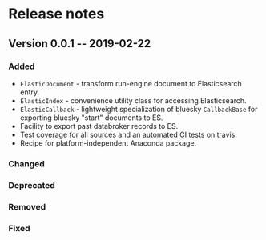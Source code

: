 # Release notes

## Version 0.0.1 -- 2019-02-22

### Added

- `ElasticDocument` - transform run-engine document to Elasticsearch entry.
- `ElasticIndex` - convenience utility class for accessing Elasticsearch.
- `ElasticCallback` - lightweight specialization of bluesky `CallbackBase`
  for exporting bluesky "start" documents to ES.
- Facility to export past databroker records to ES.
- Test coverage for all sources and an automated CI tests on travis.
- Recipe for platform-independent Anaconda package.

### Changed

### Deprecated

### Removed

### Fixed
